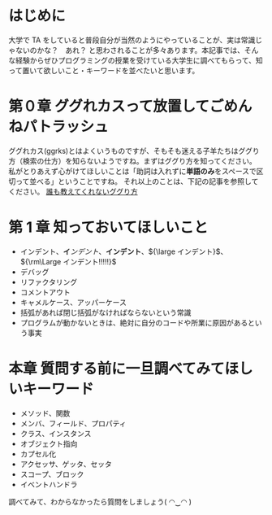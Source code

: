 <!-- title:プログラミングの授業を受けている大学生に調べておいて欲しいキーワード -->

# はじめに

大学で TA をしていると普段自分が当然のようにやっていることが、実は常識じゃないのかな？　あれ？ と思わされることが多々あります。本記事では、そんな経験からぜひプログラミングの授業を受けている大学生に調べてもらって、知って置いて欲しいこと・キーワードを並べたいと思います。

# 第０章 ググれカスって放置してごめんねパトラッシュ

ググれカス(ggrks)とはよくいうものですが、そもそも迷える子羊たちはググり方（検索の仕方）を知らないようですね。まずはググり方を知ってください。
私がとりあえず心がけてほしいことは「助詞は入れずに**単語のみ**をスペースで区切って並べる」ということですね。
それ以上のことは、下記の記事を参照してください。
[誰も教えてくれないググり方](https://qiita.com/hcl/items/da9367d76ff103fcb181)

# 第 1 章 知っておいてほしいこと

- インデント、${\boldsymbol インデント}$、**インデント**、${\large インデント}$、${\rm\Large インデント!!!!!}$
- デバッグ
- リファクタリング
- コメントアウト
- キャメルケース、アッパーケース
- 括弧があれば閉じ括弧がなければならないという常識
- プログラムが動かないときは、絶対に自分のコードや所業に原因があるという事実

# 本章 質問する前に一旦調べてみてほしいキーワード

- メソッド、関数
- メンバ、フィールド、プロパティ
- クラス、インスタンス
- オブジェクト指向
- カプセル化
- アクセッサ、ゲッタ、セッタ
- スコープ、ブロック
- イベントハンドラ

調べてみて、わからなかったら質問をしましょう( ◠‿◠ )
